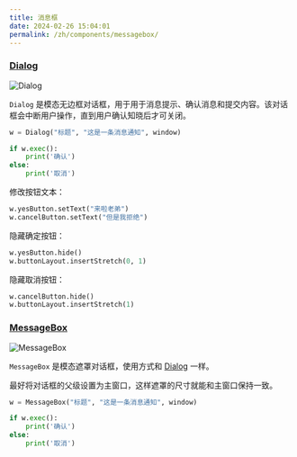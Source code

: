```yaml
---
title: 消息框
date: 2024-02-26 15:04:01
permalink: /zh/components/messagebox/
---
```


### [Dialog](https://pyqt-fluent-widgets.readthedocs.io/zh-cn/latest/autoapi/qfluentwidgets/components/dialog_box/dialog/index.html#qfluentwidgets.components.dialog_box.dialog.Dialog)


![Dialog](/img/components/messagebox/Dialog.png)

`Dialog` 是模态无边框对话框，用于用于消息提示、确认消息和提交内容。该对话框会中断用户操作，直到用户确认知晓后才可关闭。

```python
w = Dialog("标题", "这是一条消息通知", window)

if w.exec():
    print('确认')
else:
    print('取消')
```

修改按钮文本：

```python
w.yesButton.setText("来啦老弟")
w.cancelButton.setText("但是我拒绝")
```

隐藏确定按钮：
```python
w.yesButton.hide()
w.buttonLayout.insertStretch(0, 1)
```

隐藏取消按钮：
```python
w.cancelButton.hide()
w.buttonLayout.insertStretch(1)
```

### [MessageBox](https://pyqt-fluent-widgets.readthedocs.io/zh-cn/latest/autoapi/qfluentwidgets/components/dialog_box/dialog/index.html#qfluentwidgets.components.dialog_box.dialog.MessageBox)


![MessageBox](/img/components/messagebox/MessageBox.png)

`MessageBox` 是模态遮罩对话框，使用方式和 [Dialog](#dialog) 一样。

最好将对话框的父级设置为主窗口，这样遮罩的尺寸就能和主窗口保持一致。

```python
w = MessageBox("标题", "这是一条消息通知", window)

if w.exec():
    print('确认')
else:
    print('取消')
```